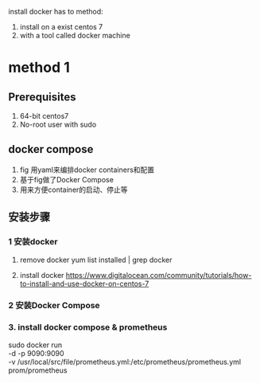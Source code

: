 
install docker has to method:
1. install on a exist centos 7
2. with a tool called docker machine

# method 1
## Prerequisites
1. 64-bit centos7
2. No-root user with sudo
## docker compose
1. fig 用yaml来编排docker containers和配置
2. 基于fig做了Docker Compose
3. 用来方便container的启动、停止等

## 安装步骤
### 1 安装docker
1. remove docker
yum list installed | grep docker

2. install docker
https://www.digitalocean.com/community/tutorials/how-to-install-and-use-docker-on-centos-7

### 2 安装Docker Compose

### 3. install docker compose & prometheus


sudo docker run \
    -d -p 9090:9090 \
    -v /usr/local/src/file/prometheus.yml:/etc/prometheus/prometheus.yml \
    prom/prometheus
